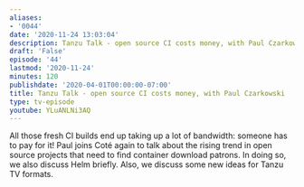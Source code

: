 ```yaml
---
aliases:
- '0044'
date: '2020-11-24 13:03:04'
description: Tanzu Talk - open source CI costs money, with Paul Czarkowski
draft: 'False'
episode: '44'
lastmod: '2020-11-24'
minutes: 120
publishdate: '2020-04-01T00:00:00-07:00'
title: Tanzu Talk - open source CI costs money, with Paul Czarkowski
type: tv-episode
youtube: YLuANLNi3AQ
---
```


All those fresh CI builds end up taking up a lot of bandwidth: someone has to pay for it! Paul joins Coté again to talk about the rising trend in open source projects that need to find container download patrons. In doing so, we also discuss Helm briefly. Also, we discuss some new ideas for Tanzu TV formats.